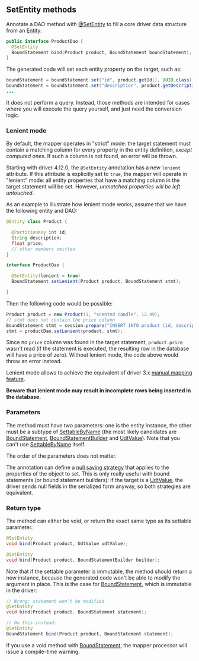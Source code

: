 <!--
Licensed to the Apache Software Foundation (ASF) under one
or more contributor license agreements.  See the NOTICE file
distributed with this work for additional information
regarding copyright ownership.  The ASF licenses this file
to you under the Apache License, Version 2.0 (the
"License"); you may not use this file except in compliance
with the License.  You may obtain a copy of the License at

  http://www.apache.org/licenses/LICENSE-2.0

Unless required by applicable law or agreed to in writing,
software distributed under the License is distributed on an
"AS IS" BASIS, WITHOUT WARRANTIES OR CONDITIONS OF ANY
KIND, either express or implied.  See the License for the
specific language governing permissions and limitations
under the License.
-->

## SetEntity methods

Annotate a DAO method with [@SetEntity] to fill a core driver data structure from an
[Entity](../../entities):

```java
public interface ProductDao {
  @SetEntity
  BoundStatement bind(Product product, BoundStatement boundStatement);
}
```

The generated code will set each entity property on the target, such as:

```java
boundStatement = boundStatement.set("id", product.getId(), UUID.class);
boundStatement = boundStatement.set("description", product.getDescription(), String.class);
...
```

It does not perform a query. Instead, those methods are intended for cases where you will execute
the query yourself, and just need the conversion logic.

### Lenient mode

By default, the mapper operates in "strict" mode: the target statement must contain a matching
column for every property in the entity definition, *except computed ones*. If such a column is not
found, an error will be thrown.

Starting with driver 4.12.0, the `@SetEntity` annotation has a new `lenient` attribute. If this
attribute is explicitly set to `true`, the mapper will operate in "lenient" mode: all entity
properties that have a matching column in the target statement will be set. However, *unmatched
properties will be left untouched*.

As an example to illustrate how lenient mode works, assume that we have the following entity and
DAO:

```java
@Entity class Product {

  @PartitionKey int id;
  String description;
  float price;
  // other members omitted
}

interface ProductDao {

  @SetEntity(lenient = true)
  BoundStatement setLenient(Product product, BoundStatement stmt);

}
```

Then the following code would be possible:

```java
Product product = new Product(1, "scented candle", 12.99);
// stmt does not contain the price column
BoundStatement stmt = session.prepare("INSERT INTO product (id, description) VALUES (?, ?)").bind();
stmt = productDao.setLenient(product, stmt);
```

Since no `price` column was found in the target statement, `product.price` wasn't read (if the
statement is executed, the resulting row in the database will have a price of zero). Without lenient
mode, the code above would throw an error instead.

Lenient mode allows to achieve the equivalent of driver 3.x [manual mapping
feature](https://docs.datastax.com/en/developer/java-driver/3.10/manual/object_mapper/using/#manual-mapping).

**Beware that lenient mode may result in incomplete rows being inserted in the database.**

### Parameters

The method must have two parameters: one is the entity instance, the other must be a subtype of
[SettableByName] \(the most likely candidates are [BoundStatement], [BoundStatementBuilder] and
[UdtValue]). Note that you can't use [SettableByName] itself.

The order of the parameters does not matter.

The annotation can define a [null saving strategy](../null_saving/) that applies to the properties
of the object to set. This is only really useful with bound statements (or bound statement
builders): if the target is a [UdtValue], the driver sends null fields in the serialized form
anyway, so both strategies are equivalent.

### Return type

The method can either be void, or return the exact same type as its settable parameter.

```java
@SetEntity
void bind(Product product, UdtValue udtValue);

@SetEntity
void bind(Product product, BoundStatementBuilder builder);
```

Note that if the settable parameter is immutable, the method should return a new instance, because
the generated code won't be able to modify the argument in place. This is the case for
[BoundStatement], which is immutable in the driver:

```java
// Wrong: statement won't be modified
@SetEntity
void bind(Product product, BoundStatement statement);

// Do this instead:
@SetEntity
BoundStatement bind(Product product, BoundStatement statement);
```

If you use a void method with [BoundStatement], the mapper processor will issue a compile-time
warning.

[@SetEntity]:            https://docs.datastax.com/en/drivers/java/4.17/com/datastax/oss/driver/api/mapper/annotations/SetEntity.html
[BoundStatement]:        https://docs.datastax.com/en/drivers/java/4.17/com/datastax/oss/driver/api/core/cql/BoundStatement.html
[BoundStatementBuilder]: https://docs.datastax.com/en/drivers/java/4.17/com/datastax/oss/driver/api/core/cql/BoundStatementBuilder.html
[SettableByName]:        https://docs.datastax.com/en/drivers/java/4.17/com/datastax/oss/driver/api/core/data/SettableByName.html
[UdtValue]:              https://docs.datastax.com/en/drivers/java/4.17/com/datastax/oss/driver/api/core/data/UdtValue.html
